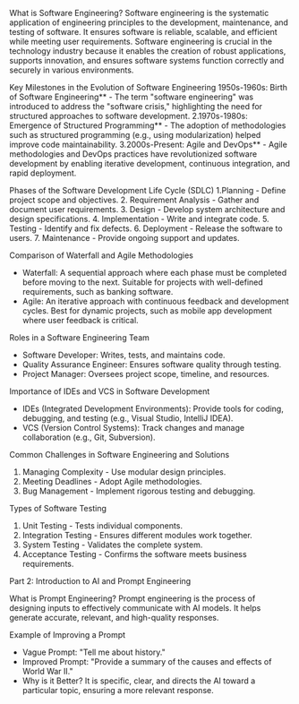  What is Software Engineering?
Software engineering is the systematic application of engineering principles to the development, maintenance, and testing of software. It ensures software is reliable, scalable, and efficient while meeting user requirements. Software engineering is crucial in the technology industry because it enables the creation of robust applications, supports innovation, and ensures software systems function correctly and securely in various environments.

 Key Milestones in the Evolution of Software Engineering
1950s-1960s: Birth of Software Engineering** - The term "software engineering" was introduced to address the "software crisis," highlighting the need for structured approaches to software development.
2.1970s-1980s: Emergence of Structured Programming** - The adoption of methodologies such as structured programming (e.g., using modularization) helped improve code maintainability.
3.2000s-Present: Agile and DevOps** - Agile methodologies and DevOps practices have revolutionized software development by enabling iterative development, continuous integration, and rapid deployment.

 Phases of the Software Development Life Cycle (SDLC)
1.Planning - Define project scope and objectives.
2. Requirement Analysis - Gather and document user requirements.
3. Design - Develop system architecture and design specifications.
4. Implementation - Write and integrate code.
5. Testing - Identify and fix defects.
6. Deployment - Release the software to users.
7. Maintenance - Provide ongoing support and updates.

Comparison of Waterfall and Agile Methodologies
- Waterfall: A sequential approach where each phase must be completed before moving to the next.
   Suitable for projects with well-defined requirements, such as banking software.
- Agile: An iterative approach with continuous feedback and development cycles.
   Best for dynamic projects, such as mobile app development where user feedback is critical.

 Roles in a Software Engineering Team
- Software Developer: Writes, tests, and maintains code.
- Quality Assurance Engineer: Ensures software quality through testing.
- Project Manager: Oversees project scope, timeline, and resources.

Importance of IDEs and VCS in Software Development
- IDEs (Integrated Development Environments): Provide tools for coding, debugging, and testing (e.g., Visual Studio, IntelliJ IDEA).
- VCS (Version Control Systems): Track changes and manage collaboration (e.g., Git, Subversion).

 Common Challenges in Software Engineering and Solutions
1. Managing Complexity - Use modular design principles.
2. Meeting Deadlines - Adopt Agile methodologies.
3. Bug Management - Implement rigorous testing and debugging.

Types of Software Testing
1. Unit Testing - Tests individual components.
2. Integration Testing - Ensures different modules work together.
3. System Testing - Validates the complete system.
4. Acceptance Testing - Confirms the software meets business requirements.

Part 2: Introduction to AI and Prompt Engineering

What is Prompt Engineering?
Prompt engineering is the process of designing inputs to effectively communicate with AI models. It helps generate accurate, relevant, and high-quality responses.

Example of Improving a Prompt
- Vague Prompt: "Tell me about history."
- Improved Prompt: "Provide a summary of the causes and effects of World War II."
- Why is it Better? It is specific, clear, and directs the AI toward a particular topic, ensuring a more relevant response.

